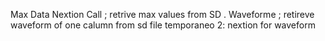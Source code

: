 Max Data Nextion Call ; retrive max values from SD .
Waveforme ; retireve waveform of one calumn from sd file
temporaneo 2: nextion for waveform
